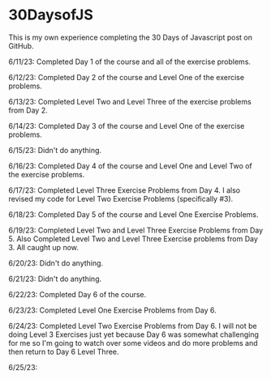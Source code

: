 # 30DaysofJS
This is my own experience completing the 30 Days of Javascript post on GitHub. 

6/11/23: Completed Day 1 of the course and all of the exercise problems.

6/12/23: Completed Day 2 of the course and Level One of the exercise problems.

6/13/23: Completed Level Two and Level Three of the exercise problems from Day 2.

6/14/23: Completed Day 3 of the course and Level One of the exercise problems.

6/15/23: Didn't do anything.

6/16/23: Completed Day 4 of the course and Level One and Level Two of the exercise problems.

6/17/23: Completed Level Three Exercise Problems from Day 4. I also revised my code for Level Two Exercise Problems (specifically #3). 

6/18/23: Completed Day 5 of the course and Level One Exercise Problems.

6/19/23: Completed Level Two and Level Three Exercise Problems from Day 5. Also Completed Level Two and Level Three Exercise problems from Day 3. All caught up now.

6/20/23: Didn't do anything.

6/21/23: Didn't do anything.

6/22/23: Completed Day 6 of the course.

6/23/23: Completed Level One Exercise Problems from Day 6.

6/24/23: Completed Level Two Exercise Problems from Day 6. I will not be doing Level 3 Exercises just yet because Day 6 was somewhat challenging for me so I'm going to watch over some videos and do more problems and then return to Day 6 Level Three.

6/25/23: 
